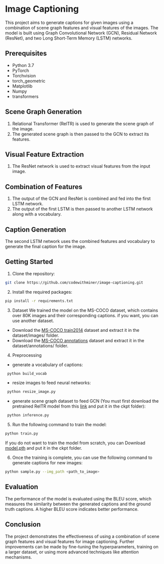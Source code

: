 # Image Captioning
This project aims to generate captions for given images using a combination of scene graph features and visual features of the images. The model is built using Graph Convolutional Network (GCN), Residual Network (ResNet), and two Long Short-Term Memory (LSTM) networks.

## Prerequisites
- Python 3.7
- PyTorch
- Torchvision
- torch_geometric
- Matplotlib
- Numpy
- transformers

## Scene Graph Generation
1. Relational Transformer (RelTR) is used to generate the scene graph of the image.
2. The generated scene graph is then passed to the GCN to extract its features.

## Visual Feature Extraction
1. The ResNet network is used to extract visual features from the input image.

## Combination of Features
1. The output of the GCN and ResNet is combined and fed into the first LSTM network.
2. The output of the first LSTM is then passed to another LSTM network along with a vocabulary.

## Caption Generation
The second LSTM network uses the combined features and vocabulary to generate the final caption for the image.

## Getting Started
1. Clone the repository:
```bash
git clone https://github.com/codewithminer/image-captioning.git
```
2. Install the required packages:
```bash
pip install -r requirements.txt
```
3. Dataset
We trained the model on the MS-COCO dataset, which contains over 80K images and their corresponding captions. if you want, you can use another dataset.
- Download the [MS-COCO train2014](http://images.cocodataset.org/zips/train2014.zip) dataset and extract it in the dataset/images/ folder.
- Download the [MS-COCO annotations](http://images.cocodataset.org/annotations/annotations_trainval2014.zip) dataset and extract it in the dataset/annotations/ folder.

4. Preprocessing
- generate a vocabulary of captions:
```bash
 python build_vocab
```
-  resize images to feed neural networks:
```bash
 python resize_image.py
```
- generate scene graph dataset to feed GCN (You must first download the pretrained RelTR model from this [link](https://github.com/yrcong/RelTR) and put it in the ckpt folder):
```bash
 python inference.py
```

5. Run the following command to train the model:
```bash
python train.py
```

If you do not want to train the model from scratch, you can Download [model.pth](URL) and put it in the ckpt folder.

6. Once the training is complete, you can use the following command to generate captions for new images:
```bash
python sample.py --img_path <path_to_image>
```

## Evaluation
The performance of the model is evaluated using the BLEU score, which measures the similarity between the generated captions and the ground truth captions. A higher BLEU score indicates better performance.

## Conclusion
The project demonstrates the effectiveness of using a combination of scene graph features and visual features for image captioning. Further improvements can be made by fine-tuning the hyperparameters, training on a larger dataset, or using more advanced techniques like attention mechanisms.

